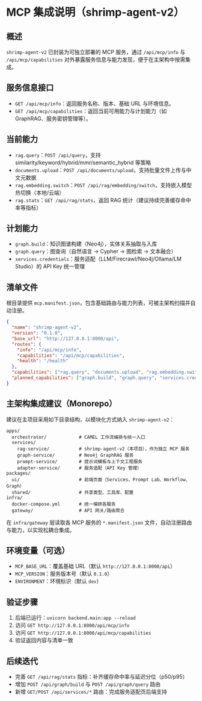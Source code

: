 # MCP 集成说明（shrimp-agent-v2）

## 概述

`shrimp-agent-v2` 已封装为可独立部署的 MCP 服务，通过 `/api/mcp/info` 与 `/api/mcp/capabilities` 对外暴露服务信息与能力发现，便于在主架构中按需集成。

## 服务信息接口

- `GET /api/mcp/info`：返回服务名称、版本、基础 URL 与环境信息。
- `GET /api/mcp/capabilities`：返回当前可用能力与计划能力（如 GraphRAG、服务密钥管理等）。

## 当前能力

- `rag.query`：`POST /api/query`，支持 similarity/keyword/hybrid/mmr/semantic_hybrid 等策略
- `documents.upload`：`POST /api/documents/upload`，支持批量文件上传与中文元数据
- `rag.embedding.switch`：`POST /api/rag/embedding/switch`，支持嵌入模型热切换（本地/云端）
- `rag.stats`：`GET /api/rag/stats`，返回 RAG 统计（建议持续完善缓存命中率等指标）

## 计划能力

- `graph.build`：知识图谱构建（Neo4j），实体关系抽取与入库
- `graph.query`：图查询（自然语言 → Cypher → 图检索 → 文本融合）
- `services.credentials`：服务适配（LLM/Firecrawl/Neo4j/Ollama/LM Studio）的 API Key 统一管理

## 清单文件

根目录提供 `mcp.manifest.json`，包含基础路由与能力列表，可被主架构扫描并自动注册。

```json
{
  "name": "shrimp-agent-v2",
  "version": "0.1.0",
  "base_url": "http://127.0.0.1:8000/api",
  "routes": {
    "info": "/api/mcp/info",
    "capabilities": "/api/mcp/capabilities",
    "health": "/health"
  },
  "capabilities": ["rag.query", "documents.upload", "rag.embedding.switch", "rag.stats"],
  "planned_capabilities": ["graph.build", "graph.query", "services.credentials"]
}
```

## 主架构集成建议（Monorepo）

建议在主项目采用如下目录结构，以模块化方式纳入 `shrimp-agent-v2`：

```
apps/
  orchestrator/            # CAMEL 工作流编排与统一入口
  services/
    rag-service/           # shrimp-agent-v2（本项目），作为独立 MCP 服务
    graph-service/         # Neo4j GraphRAG 服务
    prompt-service/        # 提示词模板与上下文工程服务
    adapter-service/       # 服务适配（API Key 管理）
packages/
  ui/                      # 前端页面（Services、Prompt Lab、Workflow、Graph）
  shared/                  # 共享类型、工具库、配置
infra/
  docker-compose.yml       # 统一编排各服务
  gateway/                 # API 网关/路由聚合
```

在 `infra/gateway` 层读取各 MCP 服务的 `*.manifest.json` 文件，自动注册路由与能力，以实现松耦合集成。

## 环境变量（可选）

- `MCP_BASE_URL`：覆盖基础 URL（默认 `http://127.0.0.1:8000/api`）
- `MCP_VERSION`：服务版本号（默认 `0.1.0`）
- `ENVIRONMENT`：环境标识（默认 `dev`）

## 验证步骤

1. 后端已运行：`uvicorn backend.main:app --reload`
2. 访问 `GET http://127.0.0.1:8000/api/mcp/info`
3. 访问 `GET http://127.0.0.1:8000/api/mcp/capabilities`
4. 验证返回内容与清单一致

## 后续迭代

- 完善 `GET /api/rag/stats` 指标：补齐缓存命中率与延迟分位（p50/p95）
- 增加 `POST /api/graph/build` 与 `POST /api/graph/query` 路由
- 新增 `GET/POST /api/services/*` 路由：完成服务适配页后端支持
